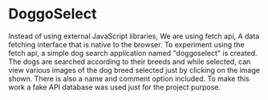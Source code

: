 # DoggoSelect
Instead of using external JavaScript libraries, We are using fetch api, A data fetching interface that is native to the browser.
To experiment using the fetch api, a simple dog search application named "doggoselect" is created. The dogs are searched according to their breeds and while selected, can view various images of the dog breed selected just by clicking on the image shown.
There is also a name and comment option included. To make this work a fake API database was used just for the project purpose.
